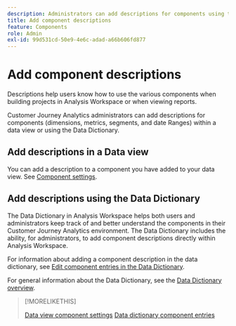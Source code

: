 ```yaml
---
description: Administrators can add descriptions for components using the data view.
title: Add component descriptions
feature: Components
role: Admin
exl-id: 99d531cd-50e9-4e6c-adad-a66b606fd877
---
```

# Add component descriptions

Descriptions help users know how to use the various components when building projects in Analysis Workspace or when viewing reports. 

Customer Journey Analytics administrators can add descriptions for components (dimensions, metrics, segments, and date Ranges) within a data view or using the Data Dictionary. 

## Add descriptions in a Data view

You can add a description to a component you have added to your data view. See [Component settings](/help/data-views/component-settings/overview.md).

## Add descriptions using the Data Dictionary

The Data Dictionary in Analysis Workspace helps both users and administrators keep track of and better understand the components in their Customer Journey Analytics environment. The Data Dictionary includes the ability, for administrators, to add component descriptions directly within Analysis Workspace. 

For information about adding a component description in the data dictionary, see [Edit component entries in the Data Dictionary](/help/components/data-dictionary/edit-entries-data-dictionary.md).

For general information about the Data Dictionary, see the [Data Dictionary overview](/help/components/data-dictionary/data-dictionary-overview.md).

>[!MORELIKETHIS]
>
>[Data view component settings](/help/data-views/component-settings/overview.md)
>[Data dictionary component entries](/help/components/data-dictionary/edit-entries-data-dictionary.md)
>

